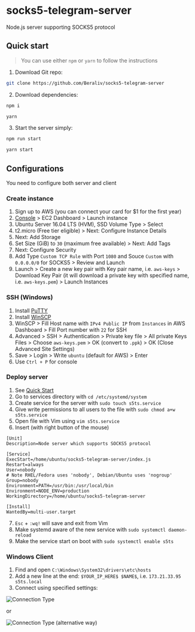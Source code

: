 # socks5-telegram-server

Node.js server supporting SOCKS5 protocol

## Quick start

> You can use either `npm` or `yarn` to follow the instructions

1. Download Git repo:
```bash
git clone https://github.com/Beraliv/socks5-telegram-server
```

2. Download dependencies:
```bash
npm i

yarn
```

3. Start the server simply:
```bash
npm run start

yarn start
```

## Configurations

You need to configure both server and client

### Create instance

1. Sign up to AWS (you can connect your card for $1 for the first year)
2. [Console](https://console.aws.amazon.com/ec2) > EC2 Dashboard > Launch instance
3. Ubuntu Server 16.04 LTS (HVM), SSD Volume Type > Select
4. t2.micro (Free tier eligible) > Next: Configure Instance Details
5. Next: Add Storage
6. Set Size (GiB) to `30` (maximum free available) > Next: Add Tags
7. Next: Configure Security
8. Add Type `Custom TCP Rule` with Port `1080` and Souce `Custom` with `0.0.0.0/0` for SOCKS5 > Review and Launch
9. Launch > Create a new key pair with Key pair name, i.e. `aws-keys` > Download Key Pair (it will download a private key with specified name, i.e. `aws-keys.pem`) > Launch Instances

### SSH (Windows)

1. Install [PuTTY](https://putty.org.ru/download.html)
2. Install [WinSCP](https://winscp.net/eng/download.php)
3. WinSCP > Fill Host name with `IPv4 Public IP` from `Instances` in AWS Dashboard > Fill Port number with `22` for SSH
4. Advanced > SSH > Authentication > Private key file > All private Keys Files > Choose `aws-keys.pem` > OK (convert to `.ppk`) > OK (Close Advanced Site Settings)
5. Save > Login > Write `ubuntu` (default for AWS) > Enter
6. Use `Ctrl + P` for console

### Deploy server

1. See [Quick Start](https://github.com/Beraliv/socks5-telegram-server#quick-start)
2. Go to services directory with `cd /etc/systemd/system`
3. Create service for the server with `sudo touch s5ts.service`
4. Give write permissions to all users to the file with `sudo chmod a+w s5ts.service`
5. Open file with Vim using `vim s5ts.service`
6. Insert (with right button of the mouse)

```
[Unit]
Description=Node server which supports SOCKS5 protocol

[Service]
ExecStart=/home/ubuntu/socks5-telegram-server/index.js
Restart=always
User=nobody
# Note RHEL/Fedora uses 'nobody', Debian/Ubuntu uses 'nogroup'
Group=nobody  
Environment=PATH=/usr/bin:/usr/local/bin
Environment=NODE_ENV=production
WorkingDirectory=/home/ubuntu/socks5-telegram-server

[Install]
WantedBy=multi-user.target
```

7. `Esc` + `:wq!` will save and exit from Vim
8. Make systemd aware of the new service with `sudo systemctl daemon-reload`
9. Make the service start on boot with `sudo systemctl enable s5ts`

### Windows Client

1. Find and open `C:\Windows\System32\drivers\etc\hosts`
2. Add a new line at the end: `$YOUR_IP_HERE$ $NAME$`, i.e. `173.21.33.95 s5ts.local`
3. Connect using specified settings:

![Connection Type](https://github.com/Beraliv/socks5-telegram-server/blob/master/images/proxy-settings.png)

or

![Connection Type (alternative way)](https://github.com/Beraliv/socks5-telegram-server/blob/master/images/proxy-settings-2.png)